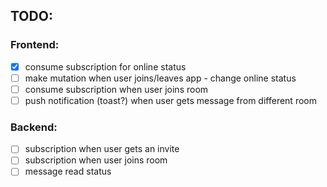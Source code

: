 ## TODO:

### Frontend:
- [x] consume subscription for online status
- [ ] make mutation when user joins/leaves app - change online status
- [ ] consume subscription when user joins room
- [ ] push notification (toast?) when user gets message from different room

### Backend:
- [ ] subscription when user gets an invite
- [ ] subscription when user joins room
- [ ] message read status